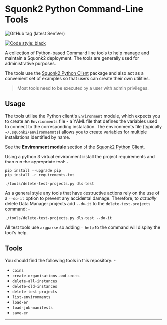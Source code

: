 # Squonk2 Python Command-Line Tools

![GitHub tag (latest SemVer)](https://img.shields.io/github/v/tag/informaticsmatters/squonk2-python-cl-tools)

[![Code style: black](https://img.shields.io/badge/code%20style-black-000000.svg)](https://github.com/psf/black)

A collection of Python-based Command line tools to help manage and maintain
a Squonk2 deployment. The tools are generally used for administrative purposes.

The tools use the [Squonk2 Python Client] package and also act as a convenient
set of examples so that users can create their own utilities.

>   Most tools need to be executed by a user with admin privileges.

## Usage
The tools utilise the Python client's `Environment` module, which expects
you to create an `Envrionments` file - a YAML file that defines the
variables used to connect to the corresponding installation. The environments
file (typically `~/.squonk2/environmemnts`) allows you to create variables
for multiple installations identified by name.

See the **Environment module** section of the [Squonk2 Python Client].

Using a python 3 virtual environment install the project requirements
and then run the appropriate tool: -

    pip install --upgrade pip
    pip install -r requirements.txt

    ./tools/delete-test-projects.py dls-test

As a general style any tools that have destructive actions rely on the use of
a `--do-it` option to prevent any accidental damage. Therefore, to _actually_
delete Data Manager projects add `--do-it` to the `delete-test-projects`
command: -

    ./tools/delete-test-projects.py dls-test --do-it

All test tools use `argparse` so adding `--help` to the command will
display the tool's help.

## Tools
You should find the following tools in this repository: -

- `coins`
- `create-organisations-and-units`
- `delete-all-instances`
- `delete-old-instances`
- `delete-test-projects`
- `list-environments`
- `load-er`
- `load-job-manifests`
- `save-er`

---

[Squonk2 Python Client]: https://github.com/InformaticsMatters/squonk2-python-client
